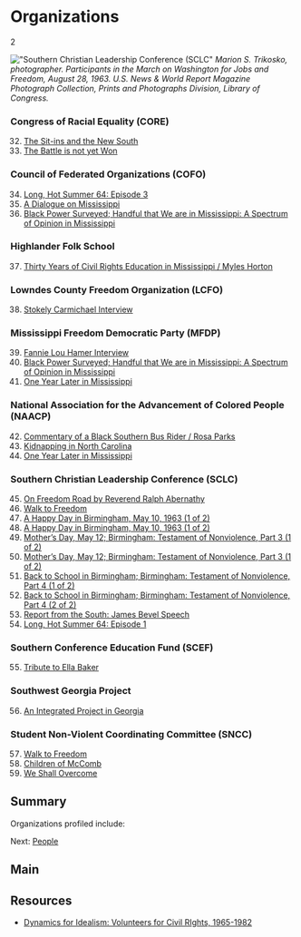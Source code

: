 # Organizations

2

!["Southern Christian Leadership Conference (SCLC"](https://s3.amazonaws.com/americanarchive.org/exhibits/CivilRights_Organizations.jpg) 
*Marion S. Trikosko, photographer. Participants in the March on Washington for Jobs and Freedom, August 28, 1963. U.S. News & World Report Magazine Photograph Collection, Prints and Photographs Division, Library of Congress.*

### Congress of Racial Equality (CORE)

32.	[The Sit-ins and the New South](/catalog/cpb-aacip_28-br8mc8rr6z)
33.	[The Battle is not yet Won](/catalog/cpb-aacip_28-2z12n4zs1w)

### Council of Federated Organizations (COFO)

34. [Long, Hot Summer 64: Episode 3](/catalog/cpb-aacip_15-02c86fs0)
35. [A Dialogue on Mississippi](/catalog/cpb-aacip_15-945qgb91)
36. [Black Power Surveyed; Handful that We are in Mississippi: A Spectrum of Opinion in Mississippi](/catalog/cpb-aacip_15-9cj87k60)

### Highlander Folk School

37. [Thirty Years of Civil Rights Education in Mississippi / Myles Horton](/catalog/cpb-aacip_28-xp6tx35q0h)

### Lowndes County Freedom Organization (LCFO)

38.  [Stokely Carmichael Interview](/catalog/cpb-aacip_28-zw18k75h85)

### Mississippi Freedom Democratic Party (MFDP)

39. [Fannie Lou Hamer Interview](/catalog/cpb-aacip_28-bg2h70895r)
40. [Black Power Surveyed; Handful that We are in Mississippi: A Spectrum of Opinion in Mississippi](/catalog/cpb-aacip_15-9cj87k60)
41. [One Year Later in Mississippi](/catalog/cpb-aacip_15-88qc028z)

### National Association for the Advancement of Colored People (NAACP)

42. [Commentary of a Black Southern Bus Rider / Rosa Parks](/catalog/cpb-aacip_28-kw57d2qp45)
43. [Kidnapping in North Carolina](/catalog/cpb-aacip_28-h707w67k6x)
44. [One Year Later in Mississippi](/catalog/cpb-aacip_15-88qc028z)

### Southern Christian Leadership Conference (SCLC) 

45. [On Freedom Road by Reverend Ralph Abernathy](/catalog/cpb-aacip_28-cz3222rk4w)
46. [Walk to Freedom](/catalog/cpb-aacip_28-m61bk17469)
47.	[A Happy Day in Birmingham, May 10, 1963 (1 of 2)](/catalog/cpb-aacip_500-r785p02p)
48.	[A Happy Day in Birmingham, May 10, 1963 (1 of 2)](/catalog/cpb-aacip_500-m9023j32)
49.	[Mother’s Day, May 12; Birmingham: Testament of Nonviolence, Part 3 (1 of 2)](/catalog/cpb-aacip_500-ff3m1j0m)
50.	[Mother’s Day, May 12; Birmingham: Testament of Nonviolence, Part 3 (1 of 2)](/catalog/cpb-aacip_500-cj87n27n) 
51.	[Back to School in Birmingham; Birmingham: Testament of Nonviolence, Part 4 (1 of 2)](/catalog/cpb-aacip_500-jq0svz1h)
52.	[Back to School in Birmingham; Birmingham: Testament of Nonviolence, Part 4 (2 of 2)](/catalog/cpb-aacip_500-z60c1503)
53. [Report from the South: James Bevel Speech](/catalog/cpb-aacip_28-j09w08ws94)
54. [Long, Hot Summer 64: Episode 1](/catalog/cpb-aacip_15-50tqk2fw)

### Southern Conference Education Fund (SCEF)

55. [Tribute to Ella Baker](/catalog/cpb-aacip_28-125q814w5v)

### Southwest Georgia Project

56. [An Integrated Project in Georgia](/catalog/cpb-aacip_28-mk6542jr2r)

### Student Non-Violent Coordinating Committee (SNCC)

57. [Walk to Freedom](/catalog/cpb-aacip_28-m61bk17469)
58. [Children of McComb](/catalog/cpb-aacip_28-sj19k46b34)
59. [We Shall Overcome](/catalog/cpb-aacip_15-9862bb5r)

## Summary

Organizations profiled include: 

Next: [People](/exhibits/civil-rights/people)

## Main

## Resources

- [Dynamics for Idealism: Volunteers for Civil RIghts, 1965-1982](http://www.disc.wisc.edu/archive/idealism/)
